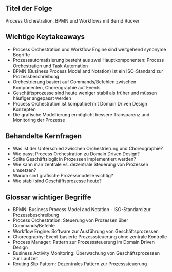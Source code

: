 ## Titel der Folge
Process Orchestration, BPMN und Workflows mit Bernd Rücker

## Wichtige Keytakeaways
- Process Orchestration und Workflow Engine sind weitgehend synonyme Begriffe
- Prozessautomatisierung besteht aus zwei Hauptkomponenten: Process Orchestration und Task Automation
- BPMN (Business Process Model and Notation) ist ein ISO-Standard zur Prozessbeschreibung
- Orchestrierung basiert auf Commands/Befehlen zwischen Komponenten, Choreographie auf Events
- Geschäftsprozesse sind heute weniger stabil als früher und müssen häufiger angepasst werden
- Process Orchestration ist kompatibel mit Domain Driven Design Konzepten
- Die grafische Modellierung ermöglicht bessere Transparenz und Monitoring der Prozesse

## Behandelte Kernfragen
- Was ist der Unterschied zwischen Orchestrierung und Choreographie?
- Wie passt Process Orchestration zu Domain Driven Design?
- Sollte Geschäftslogik in Prozessen implementiert werden?
- Wie kann man zentrale vs. dezentrale Steuerung von Prozessen umsetzen?
- Warum sind grafische Prozessmodelle wichtig?
- Wie stabil sind Geschäftsprozesse heute?

## Glossar wichtiger Begriffe
- BPMN: Business Process Model and Notation - ISO-Standard zur Prozessbeschreibung
- Process Orchestration: Steuerung von Prozessen über Commands/Befehle
- Workflow Engine: Software zur Ausführung von Geschäftsprozessen
- Choreography: Event-basierte Prozesssteuerung ohne zentrale Kontrolle
- Process Manager: Pattern zur Prozesssteuerung im Domain Driven Design
- Business Activity Monitoring: Überwachung von Geschäftsprozessen zur Laufzeit
- Routing Slip Pattern: Dezentrales Pattern zur Prozesssteuerung